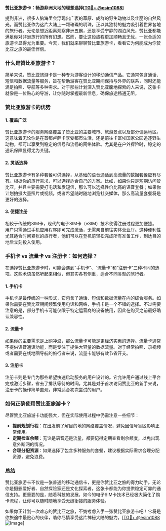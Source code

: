 **赞比亚旅游卡：畅游非洲大地的理想选择[[TG💪+ @esim1088](https://t.me/s/esim1088)]**

提到非洲，很多人脑海里会浮现出广袤的草原、成群的野生动物以及壮丽的自然风光。而赞比亚作为这片大陆上一颗璀璨的明珠，正以其独特的魅力吸引着世界各地的旅行者。无论是想近距离观察非洲五霸，还是享受宁静的湖泊风光，赞比亚都能满足你对非洲旅行的所有幻想。然而，要让这段旅程更加顺畅且无忧，一张合适的旅游卡显得尤为重要。今天，我们就来聊聊赞比亚旅游卡，看看它为何能成为你赞比亚之旅的最佳伴侣。

### 什么是赞比亚旅游卡？

简单来说，赞比亚旅游卡是一种专为游客设计的移动通信产品。它通常包含通话、短信和数据流量等服务，旨在帮助游客在赞比亚期间保持与外界的联系，同时还能满足拍照、导航等多种需求。对于那些计划深入赞比亚腹地探索的人来说，这张卡就像是一位贴心的导游，让你随时掌握最新信息，确保旅途畅通无阻。

### 赞比亚旅游卡的优势

#### 1. **覆盖广泛**
赞比亚旅游卡的服务网络覆盖了赞比亚的主要城市、旅游景点以及部分偏远地区。这意味着无论你是在首都卢萨卡享受都市生活，还是前往卡富埃国家公园追逐野生动物，都可以享受到稳定的信号和流畅的网络体验。尤其是在户外探险时，稳定的通讯保障显得尤为关键。

#### 2. **灵活选择**
赞比亚旅游卡有多种套餐可供选择，从基础的语音通话到高流量的数据套餐应有尽有。根据你的旅行需求，可以选择适合自己的方案。比如，如果你只是短期访问赞比亚，并且主要需要打电话和发短信，那么可以选择性价比高的语音套餐；如果你计划拍摄大量照片或视频，或者希望随时随地浏览社交媒体，那么高流量套餐将是更好的选择。

#### 3. **便捷注册**
相较于传统的SIM卡，现代的电子SIM卡（eSIM）技术使得注册过程更加便捷。用户只需通过手机应用程序即可完成激活，无需亲自前往实体营业厅。这种便利性尤其适合时间紧张的旅行者，他们可以在登机前轻松完成所有准备工作，到达目的地后立刻投入使用。

### 手机卡 vs 流量卡 vs 注册卡：如何选择？

在选择赞比亚旅游卡时，可能会遇到“手机卡”、“流量卡”和“注册卡”三种不同的选项。这些术语虽然听起来相似，但其实各有侧重，适合不同类型的旅行者。

#### 1. **手机卡**
手机卡是最传统的一种形式，它包含了通话、短信和数据流量在内的综合服务。如果你需要在赞比亚期间频繁使用电话和网络，手机卡是一个不错的选择。不过需要注意的是，部分手机卡可能仅限于特定运营商的设备使用，因此在购买之前最好确认兼容性。

#### 2. **流量卡**
如果你的主要需求是上网冲浪，那么流量卡可能是更经济实惠的选择。流量卡通常不提供语音通话功能，而是专注于提供大容量的数据流量。对于经常拍照、录视频或者需要在线地图导航的旅行者来说，流量卡能够有效节省开支。

#### 3. **注册卡**
注册卡则是专门为那些希望快速启动服务的用户设计的。它允许用户通过线上平台完成激活步骤，省去了排队等待的时间。尤其是对于首次访问赞比亚的新手来说，注册卡的操作简单直观，非常适合初次尝试的用户。

### 如何正确使用赞比亚旅游卡？

尽管赞比亚旅游卡功能强大，但在实际使用过程中仍需注意一些细节：

- **提前规划行程**：在出发前了解目的地的网络覆盖情况，避免因信号盲区影响正常使用。
- **定期检查余额**：无论是语音还是流量，都要记得定期查看剩余额度，以免出现意外断网的情况。
- **合理分配资源**：如果选择了包含多种服务的套餐，建议根据实际需求合理分配资源，避免浪费。

### 总结

赞比亚旅游卡不仅是一张普通的移动通信卡，更是你赞比亚之旅的得力助手。无论你是摄影爱好者、自然探险家还是文化探索者，这张卡都能为你提供稳定可靠的通信支持。更重要的是，随着科技的发展，如今的电子SIM卡技术已经极大简化了购卡流程，让你可以随时随地享受无缝衔接的服务体验。

如果你正计划一次难忘的赞比亚之旅，不妨考虑入手一张赞比亚旅游卡吧！它将是你旅途中最贴心的伙伴，助你尽情享受这片神秘大陆的魅力。[[TG💪+ @esim1088](https://t.me/s/esim1088) ![Image](https://i.postimg.cc/4NQfJmqS/Snipaste-2025-05-13-00-14-12.png)]